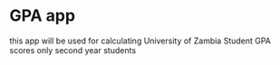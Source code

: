 # GPA app 
 this app will be used for calculating University of Zambia Student GPA scores
 only second year students

